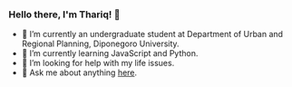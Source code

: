 ### Hello there, I'm Thariq! 👋

- 🏫 I’m currently an undergraduate student at Department of Urban and Regional Planning, Diponegoro University.
- 🌱 I’m currently learning JavaScript and Python.
- 🤔 I’m looking for help with my life issues.
- 💬 Ask me about anything [here](https://github.com/thariqirf/thariqirf/issues).
